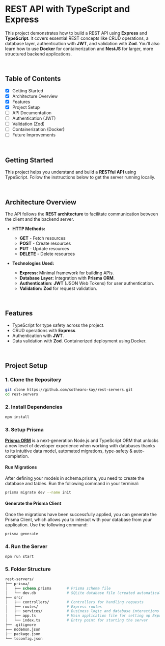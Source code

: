 # REST API with TypeScript and Express

This project demonstrates how to build a REST API using **Express** and **TypeScript**. It covers essential REST concepts like CRUD operations, a database layer, authentication with **JWT**, and validation with **Zod**. You’ll also learn how to use **Docker** for containerization and **NestJS** for larger, more structured backend applications.

<br>

## Table of Contents

- [x] Getting Started
- [x] Architecture Overview
- [x] Features
- [x] Project Setup
- [ ] API Documentation
- [ ] Authentication (JWT)
- [ ] Validation (Zod)
- [ ] Containerization (Docker)
- [ ] Future Improvements

<br>

## Getting Started

This project helps you understand and build a **RESTful API** using TypeScript. Follow the instructions below to get the server running locally.

<br>

## Architecture Overview

The API follows the **REST architecture** to facilitate communication between the client and the backend server.

- **HTTP Methods:**

  - **GET** - Fetch resources
  - **POST** - Create resources
  - **PUT** - Update resources
  - **DELETE** - Delete resources

- **Technologies Used:**
  - **Express:** Minimal framework for building APIs.
  - **Database Layer:** Integration with **Prisma ORM**.
  - **Authentication:** **JWT** (JSON Web Tokens) for user authentication.
  - **Validation:** **Zod** for request validation.

<br>

## Features

- TypeScript for type safety across the project.
- CRUD operations with **Express**.
- Authentication with **JWT**.
- Data validation with **Zod**.
  Containerized deployment using Docker.

<br>

## Project Setup

### 1. Clone the Repository

```bash
git clone https://github.com/sothearo-kay/rest-servers.git
cd rest-servers
```

### 2. Install Dependencies

```bash
npm install
```

### 3. Setup Prisma

**[Prisma ORM](https://www.prisma.io/docs/orm/overview/introduction/what-is-prisma)** is a next-generation Node.js and TypeScript ORM that unlocks a new level of developer experience when working with databases thanks to its intuitive data model, automated migrations, type-safety & auto-completion.

#### Run Migrations

After defining your models in schema.prisma, you need to create the database and tables. Run the following command in your terminal:

```bash
prisma migrate dev --name init
```

#### Generate the Prisma Client

Once the migrations have been successfully applied, you can generate the Prisma Client, which allows you to interact with your database from your application. Use the following command:

```bash
prisma generate
```

### 4. Run the Server

```bash
npm run start
```

### 5. Folder Structure

```graphql
rest-servers/
├── prisma/
│   ├── schema.prisma       # Prisma schema file
│   └── dev.db              # SQLite database file (created automatically)
├── src/
│   ├── controllers/        # Controllers for handling requests
│   ├── routes/             # Express routes
│   ├── services/           # Business logic and database interactions
│   ├── app.ts              # Main application file for setting up Express
│   └── index.ts            # Entry point for starting the server
├── .gitignore
├── nodemon.json
├── package.json
└── tsconfig.json
```

